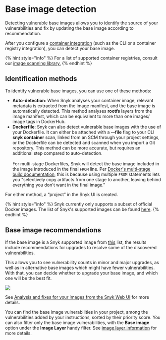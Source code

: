 # Base image detection

Detecting vulnerable base images allows you to identify the source of your vulnerabilities and fix by updating the base image according to recommendation.

After you configure a [container integration](https://docs.snyk.io/snyk-container) (such as the CLI or a container registry integration), you can detect your base image.

{% hint style="info" %}
For a list of supported container registries, consult our [image scanning library.](broken-reference)
{% endhint %}

## Identification methods

To identify vulnerable base images, you can use one of these methods:

* **Auto-detection**: When Snyk analyses your container image, relevant metadata is extracted from the image manifest, and the base image is automatically detected. This method analyses **rootfs** layers from the image manifest, which can be equivalent to more than one images/ image tags in DockerHub.
* **Dockerfile**: Snyk can also detect vulnerable base images with the use of your Dockerfile. It can either be attached with a **--file** flag to your CLI **snyk container** scan, linked from an SCM through your project settings, or the Dockerfile can be detected and scanned when you import a Git repository. This method can be more accurate, but requires an additional step compared to auto-detection.\
  \
  For multi-stage Dockerfiles, Snyk will detect the base image included in the image introduced in the final `FROM` line. Per [Docker's multi-stage build documentation](https://docs.docker.com/develop/develop-images/multistage-build/#use-multi-stage-builds), this is because using multiple `FROM` statements lets you "selectively copy artifacts from one stage to another, leaving behind everything you don't want in the final image."

For either method, a “project” in the Snyk UI is created.

{% hint style="info" %}
Snyk currently only supports a subset of official Docker images. The list of Snyk's supported images can be found [here](https://snyk.io/docker-images/).
{% endhint %}

## Base image recommendations

If the base image is a Snyk supported image from [this](https://snyk.io/docker-images/) list, the results include recommendations for upgrades to resolve some of the discovered vulnerabilities.

This allows you to see vulnerability counts in minor and major upgrades, as well as in alternative base images which might have fewer vulnerabilities. With that, you can decide whether to upgrade your base image, and which one will be the best fit.

![](../../.gitbook/assets/base-image2.png)

See [Analysis and fixes for your images from the Snyk Web UI](https://docs.snyk.io/products/snyk-container/getting-around-the-snyk-container-ui/analysis-and-remediation-for-your-images-from-the-snyk-app) for more details.

You can find the base image vulnerabilities in your project, among the vulnerabilities added by your instructions, sorted by their priority score. You can also filter only the base image vulnerabilities, with the **Base image** option under the **Image Layer** handy filter. See [image layer information](image-layer-information.md) for more details.
